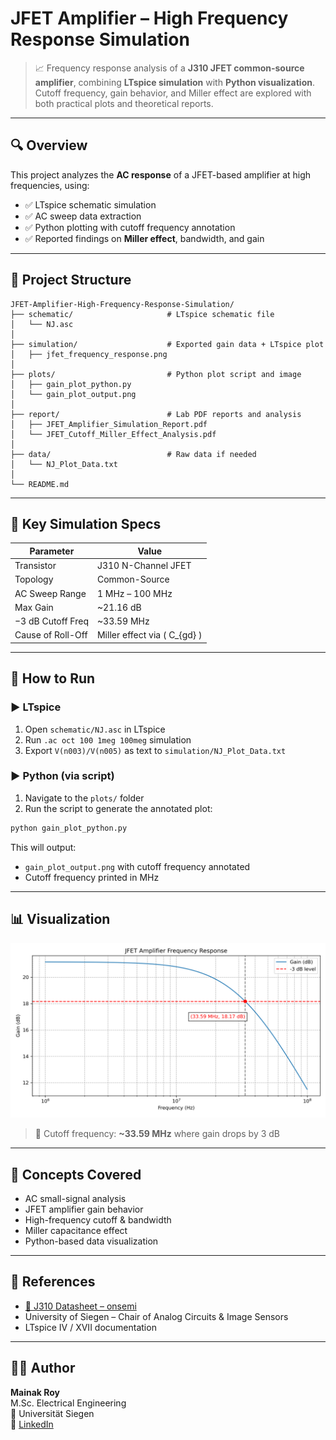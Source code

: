 #  JFET Amplifier – High Frequency Response Simulation

> 📈 Frequency response analysis of a **J310 JFET common-source amplifier**, combining **LTspice simulation** with **Python visualization**. Cutoff frequency, gain behavior, and Miller effect are explored with both practical plots and theoretical reports.

---

## 🔍 Overview

This project analyzes the **AC response** of a JFET-based amplifier at high frequencies, using:

- ✅ LTspice schematic simulation
- ✅ AC sweep data extraction
- ✅ Python plotting with cutoff frequency annotation
- ✅ Reported findings on **Miller effect**, bandwidth, and gain

---

## 📁 Project Structure

```
JFET-Amplifier-High-Frequency-Response-Simulation/
├── schematic/                     # LTspice schematic file
│   └── NJ.asc
│
├── simulation/                    # Exported gain data + LTspice plot
│   ├── jfet_frequency_response.png
│
├── plots/                         # Python plot script and image
│   ├── gain_plot_python.py
│   └── gain_plot_output.png
│
├── report/                        # Lab PDF reports and analysis
│   ├── JFET_Amplifier_Simulation_Report.pdf
│   └── JFET_Cutoff_Miller_Effect_Analysis.pdf
│
├── data/                          # Raw data if needed
│   └── NJ_Plot_Data.txt
│
└── README.md
```

---

## 🔬 Key Simulation Specs

| Parameter           | Value             |
|---------------------|------------------|
| Transistor          | J310 N-Channel JFET |
| Topology            | Common-Source     |
| AC Sweep Range      | 1 MHz – 100 MHz   |
| Max Gain            | ~21.16 dB         |
| −3 dB Cutoff Freq   | ~33.59 MHz        |
| Cause of Roll-Off   | Miller effect via \( C_{gd} \) |

---

## 🧪 How to Run

### ▶️ LTspice

1. Open `schematic/NJ.asc` in LTspice
2. Run `.ac oct 100 1meg 100meg` simulation
3. Export `V(n003)/V(n005)` as text to `simulation/NJ_Plot_Data.txt`

### ▶️ Python (via script)

1. Navigate to the `plots/` folder
2. Run the script to generate the annotated plot:

```bash
python gain_plot_python.py
```

This will output:

- `gain_plot_output.png` with cutoff frequency annotated
- Cutoff frequency printed in MHz

---

## 📊 Visualization

![Frequency Response Plot](./plots/gain_plot_output.png)

> 🔴 Cutoff frequency: **~33.59 MHz** where gain drops by 3 dB

---

## 🧠 Concepts Covered

- AC small-signal analysis
- JFET amplifier gain behavior
- High-frequency cutoff & bandwidth
- Miller capacitance effect
- Python-based data visualization

---

## 📘 References

- [📄 J310 Datasheet – onsemi](https://www.onsemi.com/pdf/datasheet/j310-d.pdf)
- University of Siegen – Chair of Analog Circuits & Image Sensors
- LTspice IV / XVII documentation

---

## 🧑‍💻 Author

**Mainak Roy**  
M.Sc. Electrical Engineering  
📍 Universität Siegen  
🔗 [LinkedIn](https://www.linkedin.com/in/roy-mainak/)


